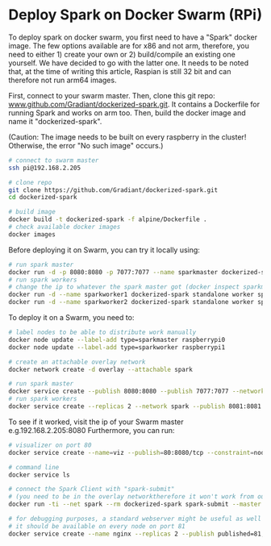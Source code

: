 # Deploy Spark on Docker Swarm (RPi)

To deploy spark on docker swarm, you first need to have a "Spark" docker image. The few options available are for x86 and not arm, therefore, you need to either 1) create your own or 2) build/compile an existing one yourself. We have decided to go with the latter one. It needs to be noted that, at the time of writing this article, Raspian is still 32 bit and can therefore not run arm64 images.

First, connect to your swarm master. Then, clone this git repo: www.github.com/Gradiant/dockerized-spark.git. It contains a Dockerfile for running Spark and works on arm too. Then, build the docker image and name it "dockerized-spark". 

(Caution: The image needs to be built on every raspberry in the cluster! Otherwise, the error "No such image" occurs.)

```bash
# connect to swarm master
ssh pi@192.168.2.205

# clone repo
git clone https://github.com/Gradiant/dockerized-spark.git
cd dockerized-spark

# build image
docker build -t dockerized-spark -f alpine/Dockerfile .
# check available docker images
docker images
```

Before deploying it on Swarm, you can try it locally using:

```bash
# run spark master
docker run -d -p 8080:8080 -p 7077:7077 --name sparkmaster dockerized-spark standalone master
# run spark workers
# change the ip to whatever the spark master got (docker inspect sparkmaster)
docker run -d --name sparkworker1 dockerized-spark standalone worker spark://172.17.0.2:7077
docker run -d --name sparkworker2 dockerized-spark standalone worker spark://172.17.0.2:7077
```

To deploy it on a Swarm, you need to:

```bash
# label nodes to be able to distribute work manually
docker node update --label-add type=sparkmaster raspberrypi0
docker node update --label-add type=sparkworker raspberrypi1

# create an attachable overlay network
docker network create -d overlay --attachable spark

# run spark master
docker service create --publish 8080:8080 --publish 7077:7077 --network spark --constraint node.labels.type==sparkmaster --name sparkmaster dockerized-spark standalone master
# run spark workers
docker service create --replicas 2 --network spark --publish 8081:8081 --constraint node.labels.type==sparkworker --name sparkworker dockerized-spark standalone worker spark://sparkmaster:7077
```

To see if it worked, visit the ip of your Swarm master e.g.192.168.2.205:8080
Furthermore, you can run:

```bash
# visualizer on port 80
docker service create --name=viz --publish=80:8080/tcp --constraint=node.role==manager --mount=type=bind,src=/var/run/docker.sock,dst=/var/run/docker.sock alexellis2/visualizer-arm:latest

# command line
docker service ls

# connect the Spark Client with "spark-submit"
# (you need to be in the overlay networktherefore it won't work from outside the cluster)
docker run -ti --net spark --rm dockerized-spark spark-submit --master spark://sparkmaster:7077 --class org.apache.spark.examples.SparkPi $SPARK_HOME/examples/jars/spark-examples_2.11-2.4.0.jar 100

# for debugging purposes, a standard webserver might be useful as well
# it should be available on every node on port 81
docker service create --name nginx --replicas 2 --publish published=81,target=80 nginx
```

